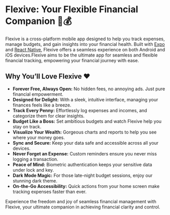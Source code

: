 # Flexive: Your Flexible Financial Companion 📱💰

Flexive is a cross-platform mobile app designed to help you track expenses, manage budgets, and gain insights into your financial health. Built with [Expo](https://expo.dev) and [React Native](https://reactnative.dev), Flexive offers a seamless experience on both Android and iOS devices.Flexive aims to be the ultimate app for seamless and flexible financial tracking, empowering your financial journey with ease.

## Why You’ll Love Flexive ❤️

- **Forever Free, Always Open:** No hidden fees, no annoying ads. Just pure financial empowerment.
- **Designed for Delight:** With a sleek, intuitive interface, managing your finances feels like a breeze.
- **Track Every Penny:** Effortlessly log expenses and incomes, and categorize them for clear insights.
- **Budget Like a Boss:** Set ambitious budgets and watch Flexive help you stay on track.
- **Visualize Your Wealth:** Gorgeous charts and reports to help you see where your money goes.
- **Sync and Secure:** Keep your data safe and accessible across all your devices.
- **Never Forget an Expense:** Custom reminders ensure you never miss logging a transaction.
- **Peace of Mind:** Biometric authentication keeps your sensitive data under lock and key.
- **Dark Mode Magic:** For those late-night budget sessions, enjoy our stunning dark theme.
- **On-the-Go Accessibility:** Quick actions from your home screen make tracking expenses faster than ever.

Experience the freedom and joy of seamless financial management with Flexive, your ultimate companion in achieving financial clarity and control.
